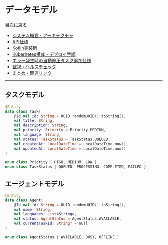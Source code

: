 # データモデル

[目次に戻る](./taskQueueSystemDesign.md)

- [システム概要・アーキテクチャ](./systemOverview.md)
- [API仕様](./apiSpec.md)
- [Kotlin実装例](./kotlinExamples.md)
- [Kubernetes構成・デプロイ手順](./kubernetesAndDeploy.md)
- [エラー発生時の自動修正タスク追加仕様](./autoFixTask.md)
- [監視・ヘルスチェック](./monitoring.md)
- [まとめ・関連リンク](./summaryAndLinks.md)

---

## タスクモデル
```kotlin
@Entity
data class Task(
    @Id val id: String = UUID.randomUUID().toString(),
    val title: String,
    val description: String,
    val priority: Priority = Priority.MEDIUM,
    val language: String,
    val status: TaskStatus = TaskStatus.QUEUED,
    val createdAt: LocalDateTime = LocalDateTime.now(),
    val updatedAt: LocalDateTime = LocalDateTime.now()
)

enum class Priority { HIGH, MEDIUM, LOW }
enum class TaskStatus { QUEUED, PROCESSING, COMPLETED, FAILED }
```

## エージェントモデル
```kotlin
@Entity
data class Agent(
    @Id val id: String = UUID.randomUUID().toString(),
    val name: String,
    val languages: List<String>,
    val status: AgentStatus = AgentStatus.AVAILABLE,
    val currentTaskId: String? = null
)

enum class AgentStatus { AVAILABLE, BUSY, OFFLINE }
``` 